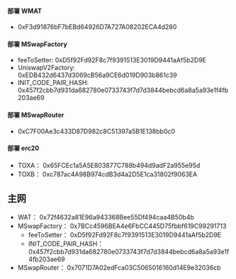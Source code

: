 #### 部署 WMAT

- 0xF3d91876bF7bEBd64926D7A727A08202ECA4d280

#### 部署 MSwapFactory

- feeToSetter: 0xD5f92Fd92F8c7f9391513E3019D9441aAf5b2D9E
- UniswapV2Factory: 0xEDB432d6437d3069cB56a9CE6d019D903b861c39
- INIT_CODE_PAIR_HASH:  0x457f2cbb7d931da682780e0733743f7d7d3844bebcd6a8a5a93e1f4fb203ae69

#### 部署 MSwapRouter

- 0xC7F00Ae3c433D87D982c8C51397a5B1E138bb0c0

#### 部署 erc20

- TOXA： 0x65FCEc1a5A5E803877C788b494d9adF2a955e95d
- TOXB： 0xc787ac4A98B974cdB3d4a2D5E1ca31802f9063EA

## 主网

- WAT： 0x72f4632a81E96a943368Bee55Df494caa4B50b4b
- MSwapFactory： 0x7BCc4596BEA4e6FbCC445D75fbbf619C99291713
  - feeToSetter： 0xD5f92Fd92F8c7f9391513E3019D9441aAf5b2D9E
  - INIT_CODE_PAIR_HASH：0x457f2cbb7d931da682780e0733743f7d7d3844bebcd6a8a5a93e1f4fb203ae69
- MSwapRouter： 0x7071D7A02edFca03C5065016160d14E9e32036cb
